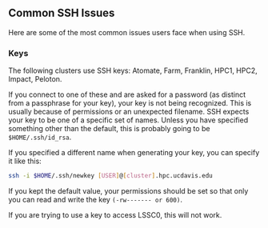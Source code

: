 ## Common SSH Issues

Here are some of the most common issues users face when using SSH. 


### Keys

The following clusters use SSH keys: Atomate, Farm, Franklin, HPC1, HPC2, Impact, Peloton. 

If you connect to one of these and are asked for a password (as distinct from a passphrase for your key), 
your key is not being recognized. This is usually because of permissions or an unexpected filename. 
SSH expects your key to be one of a specific set of names. Unless you have specified something other than
the default, this is probably going to be `$HOME/.ssh/id_rsa`.

If you specified a different name when generating your key, you can specify it like this:

```bash
ssh -i $HOME/.ssh/newkey [USER]@[cluster].hpc.ucdavis.edu
```

If you kept the default value, your permissions should be set so that only you can read and write the key `(-rw------- or 600)`. 

If you are trying to use a key to access LSSC0, this will not work. 
